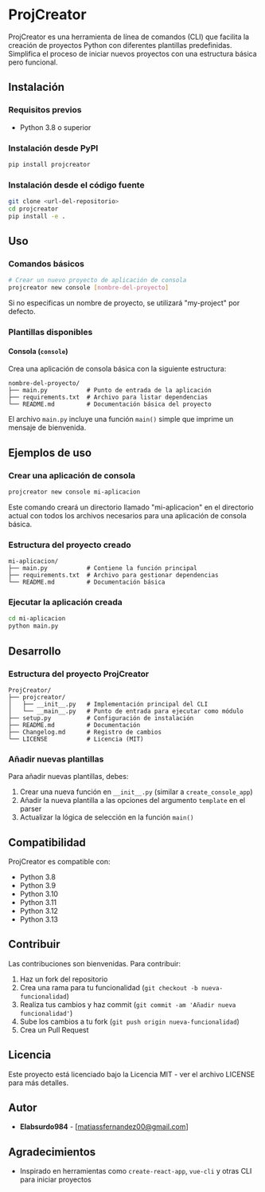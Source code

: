 # ProjCreator

ProjCreator es una herramienta de línea de comandos (CLI) que facilita la creación de proyectos Python con diferentes plantillas predefinidas. Simplifica el proceso de iniciar nuevos proyectos con una estructura básica pero funcional.

## Instalación

### Requisitos previos
- Python 3.8 o superior

### Instalación desde PyPI
```bash
pip install projcreator
```

### Instalación desde el código fuente
```bash
git clone <url-del-repositorio>
cd projcreator
pip install -e .
```

## Uso

### Comandos básicos

```bash
# Crear un nuevo proyecto de aplicación de consola
projcreator new console [nombre-del-proyecto]
```

Si no especificas un nombre de proyecto, se utilizará "my-project" por defecto.

### Plantillas disponibles

#### Consola (`console`)
Crea una aplicación de consola básica con la siguiente estructura:

```
nombre-del-proyecto/
├── main.py           # Punto de entrada de la aplicación
├── requirements.txt  # Archivo para listar dependencias
└── README.md         # Documentación básica del proyecto
```

El archivo `main.py` incluye una función `main()` simple que imprime un mensaje de bienvenida.

## Ejemplos de uso

### Crear una aplicación de consola

```bash
projcreator new console mi-aplicacion
```

Este comando creará un directorio llamado "mi-aplicacion" en el directorio actual con todos los archivos necesarios para una aplicación de consola básica.

### Estructura del proyecto creado

```
mi-aplicacion/
├── main.py           # Contiene la función principal
├── requirements.txt  # Archivo para gestionar dependencias
└── README.md         # Documentación básica
```

### Ejecutar la aplicación creada

```bash
cd mi-aplicacion
python main.py
```

## Desarrollo

### Estructura del proyecto ProjCreator

```
ProjCreator/
├── projcreator/
│   ├── __init__.py   # Implementación principal del CLI
│   └── __main__.py   # Punto de entrada para ejecutar como módulo
├── setup.py          # Configuración de instalación
├── README.md         # Documentación
├── Changelog.md      # Registro de cambios
└── LICENSE           # Licencia (MIT)
```

### Añadir nuevas plantillas

Para añadir nuevas plantillas, debes:

1. Crear una nueva función en `__init__.py` (similar a `create_console_app`)
2. Añadir la nueva plantilla a las opciones del argumento `template` en el parser
3. Actualizar la lógica de selección en la función `main()`

## Compatibilidad

ProjCreator es compatible con:
- Python 3.8
- Python 3.9
- Python 3.10
- Python 3.11
- Python 3.12
- Python 3.13

## Contribuir

Las contribuciones son bienvenidas. Para contribuir:

1. Haz un fork del repositorio
2. Crea una rama para tu funcionalidad (`git checkout -b nueva-funcionalidad`)
3. Realiza tus cambios y haz commit (`git commit -am 'Añadir nueva funcionalidad'`)
4. Sube los cambios a tu fork (`git push origin nueva-funcionalidad`)
5. Crea un Pull Request


## Licencia

Este proyecto está licenciado bajo la Licencia MIT - ver el archivo LICENSE para más detalles.

## Autor

- **Elabsurdo984** - [matiassfernandez00@gmail.com]

## Agradecimientos

- Inspirado en herramientas como `create-react-app`, `vue-cli` y otras CLI para iniciar proyectos